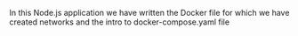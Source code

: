 In this Node.js application we have written the Docker file for which we have created networks and the intro to docker-compose.yaml file
